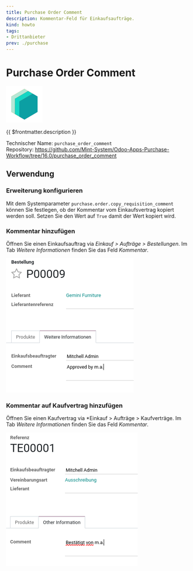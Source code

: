 ```yaml
---
title: Purchase Order Comment
description: Kommentar-Feld für Einkaufsaufträge.
kind: howto
tags:
- Drittanbieter
prev: ./purchase
---
```

# Purchase Order Comment
![icon_oms_box](attachments/icons_odoo_mint_system.png)

{{ $frontmatter.description }}

Technischer Name: `purchase_order_comment`\
Repository: <https://github.com/Mint-System/Odoo-Apps-Purchase-Workflow/tree/16.0/purchase_order_comment>

## Verwendung

### Erweiterung konfigurieren

Mit dem Systemparameter `purchase.order.copy_requisition_comment` können Sie festlegen, ob der Kommentar vom Einkaufsvertrag kopiert werden soll. Setzen Sie den Wert auf `True` damit der Wert kopiert wird.

### Kommentar hinzufügen

Öffnen Sie einen Einkaufsauftrag via *Einkauf > Aufträge > Bestellungen*. Im Tab *Weitere Informationen* finden Sie das Feld *Kommentar*.

![](attachments/Purchase%20Order%20Comment.png)

### Kommentar auf Kaufvertrag hinzufügen

Öffnen Sie einen Kaufvertrag via *Einkauf > Aufträge > Kaufverträge. Im Tab *Weitere Informationen* finden Sie das Feld *Kommentar*.

![](attachments/Purchase%20Order%20Comment%20Kaufvertrag.png)



